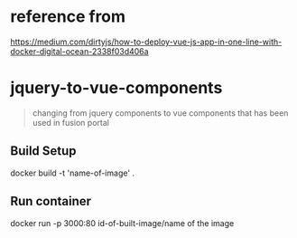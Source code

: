 # reference from
https://medium.com/dirtyjs/how-to-deploy-vue-js-app-in-one-line-with-docker-digital-ocean-2338f03d406a

# jquery-to-vue-components

> changing from jquery components to vue components that has been used in fusion portal

## Build Setup
docker build -t 'name-of-image' .

## Run container
docker run -p 3000:80 id-of-built-image/name of the image
